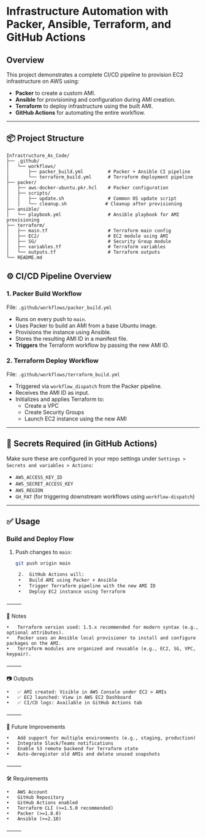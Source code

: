 # Infrastructure Automation with Packer, Ansible, Terraform, and GitHub Actions

## Overview

This project demonstrates a complete CI/CD pipeline to provision EC2 infrastructure on AWS using:

- **Packer** to create a custom AMI.
- **Ansible** for provisioning and configuration during AMI creation.
- **Terraform** to deploy infrastructure using the built AMI.
- **GitHub Actions** for automating the entire workflow.

---

## 📦 Project Structure
```
Infrastructure_As_Code/
├── .github/
│   └── workflows/
│       ├── packer_build.yml         # Packer + Ansible CI pipeline
│       └── terraform_build.yml      # Terraform deployment pipeline
├── packer/
│   ├── aws-docker-ubuntu.pkr.hcl    # Packer configuration
│   ├── scripts/
│   │   ├── update.sh                # Common OS update script
│   │   └── cleanup.sh              # Cleanup after provisioning
├── ansible/
│   └── playbook.yml                 # Ansible playbook for AMI provisioning
├── terraform/
│   ├── main.tf                      # Terraform main config
│   ├── EC2/                         # EC2 module using AMI
│   ├── SG/                          # Security Group module
│   ├── variables.tf                 # Terraform variables
│   └── outputs.tf                   # Terraform outputs
└── README.md
```

## ⚙️ CI/CD Pipeline Overview

### 1. Packer Build Workflow

File: `.github/workflows/packer_build.yml`

- Runs on every push to `main`.
- Uses Packer to build an AMI from a base Ubuntu image.
- Provisions the instance using Ansible.
- Stores the resulting AMI ID in a manifest file.
- **Triggers** the Terraform workflow by passing the new AMI ID.

### 2. Terraform Deploy Workflow

File: `.github/workflows/terraform_build.yml`

- Triggered via `workflow_dispatch` from the Packer pipeline.
- Receives the AMI ID as input.
- Initializes and applies Terraform to:
  - Create a VPC
  - Create Security Groups
  - Launch EC2 instance using the new AMI

---

## 🔐 Secrets Required (in GitHub Actions)

Make sure these are configured in your repo settings under `Settings > Secrets and variables > Actions`:

- `AWS_ACCESS_KEY_ID`
- `AWS_SECRET_ACCESS_KEY`
- `AWS_REGION`
- `GH_PAT` (for triggering downstream workflows using `workflow-dispatch`)

---

## ✅ Usage

### Build and Deploy Flow

1. Push changes to `main`:
   ```bash
   git push origin main

	2.	GitHub Actions will:
	•	Build AMI using Packer + Ansible
	•	Trigger Terraform pipeline with the new AMI ID
	•	Deploy EC2 instance using Terraform

⸻

📌 Notes

	•	Terraform version used: 1.5.x recommended for modern syntax (e.g., optional attributes).
	•	Packer uses an Ansible local provisioner to install and configure packages on the AMI.
	•	Terraform modules are organized and reusable (e.g., EC2, SG, VPC, keypair).

⸻

📷 Outputs

	•	✅ AMI created: Visible in AWS Console under EC2 > AMIs
	•	✅ EC2 launched: View in AWS EC2 Dashboard
	•	✅ CI/CD logs: Available in GitHub Actions tab

⸻

🚀 Future Improvements

	•	Add support for multiple environments (e.g., staging, production)
	•	Integrate Slack/Teams notifications
	•	Enable S3 remote backend for Terraform state
	•	Auto-deregister old AMIs and delete unused snapshots

⸻

🛠️ Requirements

	•	AWS Account
	•	GitHub Repository
	•	GitHub Actions enabled
	•	Terraform CLI (>=1.5.0 recommended)
	•	Packer (>=1.8.0)
	•	Ansible (>=2.10)

⸻

